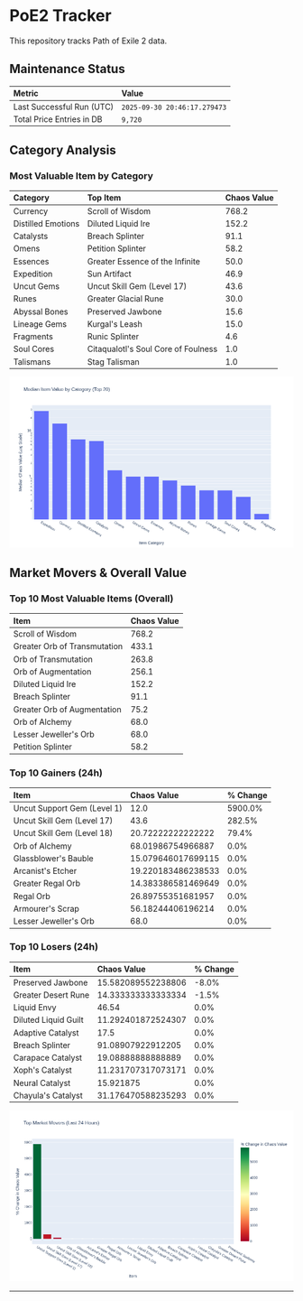 # PoE2 Tracker

This repository tracks Path of Exile 2 data.

## Maintenance Status

<!-- START_MAINTENANCE -->
| Metric | Value |
|:---|:---|
| Last Successful Run (UTC) | `2025-09-30 20:46:17.279473` |
| Total Price Entries in DB | `9,720` |

<!-- END_MAINTENANCE -->

## Category Analysis

<!-- START_CATEGORY_ANALYSIS -->
### Most Valuable Item by Category
| Category | Top Item | Chaos Value |
| :--- | :--- | :--- |
| Currency | Scroll of Wisdom | 768.2 |
| Distilled Emotions | Diluted Liquid Ire | 152.2 |
| Catalysts | Breach Splinter | 91.1 |
| Omens | Petition Splinter | 58.2 |
| Essences | Greater Essence of the Infinite | 50.0 |
| Expedition | Sun Artifact | 46.9 |
| Uncut Gems | Uncut Skill Gem (Level 17) | 43.6 |
| Runes | Greater Glacial Rune | 30.0 |
| Abyssal Bones | Preserved Jawbone | 15.6 |
| Lineage Gems | Kurgal's Leash | 15.0 |
| Fragments | Runic Splinter | 4.6 |
| Soul Cores | Citaqualotl's Soul Core of Foulness | 1.0 |
| Talismans | Stag Talisman | 1.0 |


![Category Analysis Chart](charts/category_analysis.png)
<!-- END_CATEGORY_ANALYSIS -->

## Market Movers & Overall Value

<!-- START_ANALYSIS -->
### Top 10 Most Valuable Items (Overall)
| Item | Chaos Value |
| :--- | :--- |
| Scroll of Wisdom | 768.2 |
| Greater Orb of Transmutation | 433.1 |
| Orb of Transmutation | 263.8 |
| Orb of Augmentation | 256.1 |
| Diluted Liquid Ire | 152.2 |
| Breach Splinter | 91.1 |
| Greater Orb of Augmentation | 75.2 |
| Orb of Alchemy | 68.0 |
| Lesser Jeweller's Orb | 68.0 |
| Petition Splinter | 58.2 |

### Top 10 Gainers (24h)
| Item | Chaos Value | % Change |
| :--- | :--- | :--- |
| Uncut Support Gem (Level 1) | 12.0 | 5900.0% |
| Uncut Skill Gem (Level 17) | 43.6 | 282.5% |
| Uncut Skill Gem (Level 18) | 20.72222222222222 | 79.4% |
| Orb of Alchemy | 68.01986754966887 | 0.0% |
| Glassblower's Bauble | 15.079646017699115 | 0.0% |
| Arcanist's Etcher | 19.220183486238533 | 0.0% |
| Greater Regal Orb | 14.383386581469649 | 0.0% |
| Regal Orb | 26.89755351681957 | 0.0% |
| Armourer's Scrap | 56.18244406196214 | 0.0% |
| Lesser Jeweller's Orb | 68.0 | 0.0% |

### Top 10 Losers (24h)
| Item | Chaos Value | % Change |
| :--- | :--- | :--- |
| Preserved Jawbone | 15.582089552238806 | -8.0% |
| Greater Desert Rune | 14.333333333333334 | -1.5% |
| Liquid Envy | 46.54 | 0.0% |
| Diluted Liquid Guilt | 11.292401872524307 | 0.0% |
| Adaptive Catalyst | 17.5 | 0.0% |
| Breach Splinter | 91.08907922912205 | 0.0% |
| Carapace Catalyst | 19.08888888888889 | 0.0% |
| Xoph's Catalyst | 11.231707317073171 | 0.0% |
| Neural Catalyst | 15.921875 | 0.0% |
| Chayula's Catalyst | 31.176470588235293 | 0.0% |


![Market Movers Chart](charts/market_movers.png)
<!-- END_ANALYSIS -->

---
